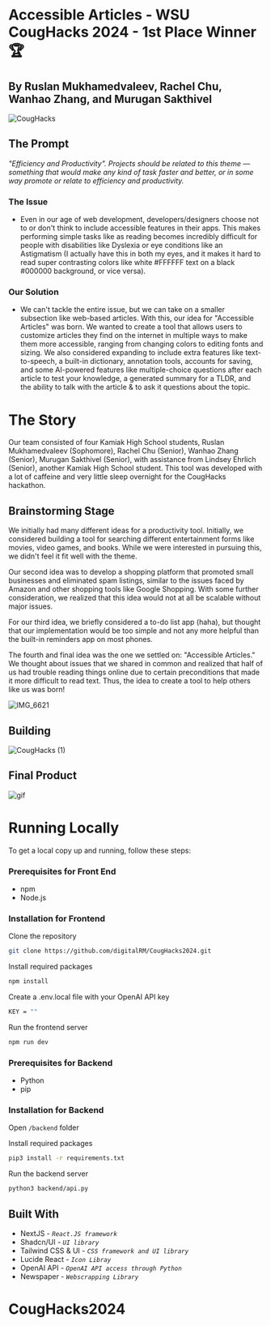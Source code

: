 # Accessible Articles - WSU CougHacks 2024 - 1st Place Winner 🏆

## By Ruslan Mukhamedvaleev, Rachel Chu, Wanhao Zhang, and Murugan Sakthivel 

![CougHacks](https://github.com/digitalRM/CougHacks2024/assets/70782025/16117498-7ee7-4f07-9f4a-e52033545fc5)

## The Prompt

*"Efficiency and Productivity". Projects should be related to this theme — something that would make any kind of task faster and better, or in some way promote or relate to efficiency and productivity.*

### The Issue
- Even in our age of web development, developers/designers choose not to or don't think to include accessible features in their apps. This makes performing simple tasks like as reading becomes incredibly difficult for people with disabilities like Dyslexia or eye conditions like an Astigmatism (I actually have this in both my eyes, and it makes it hard to read super contrasting colors like white #FFFFFF text on a black #000000 background, or vice versa).

### Our Solution
- We can't tackle the entire issue, but we can take on a smaller subsection like web-based articles. With this, our idea for "Accessible Articles" was born. We wanted to create a tool that allows users to customize articles they find on the internet in multiple ways to make them more accessible, ranging from changing colors to editing fonts and sizing. We also considered expanding to include extra features like text-to-speech, a built-in dictionary, annotation tools, accounts for saving, and some AI-powered features like multiple-choice questions after each article to test your knowledge, a generated summary for a TLDR, and the ability to talk with the article & to ask it questions about the topic. 

# The Story
Our team consisted of four Kamiak High School students, Ruslan Mukhamedvaleev (Sophomore), Rachel Chu (Senior), Wanhao Zhang (Senior), Murugan Sakthivel (Senior), with assistance from Lindsey Ehrlich (Senior), another Kamiak High School student. This tool was developed with a lot of caffeine and very little sleep overnight for the CougHacks hackathon.


## Brainstorming Stage

We initially had many different ideas for a productivity tool. Initially, we considered building a tool for searching different entertainment forms like movies, video games, and books. While we were interested in pursuing this, we didn't feel it fit well with the theme. 

Our second idea was to develop a shopping platform that promoted small businesses and eliminated spam listings, similar to the issues faced by Amazon and other shopping tools like Google Shopping. With some further consideration, we realized that this idea would not at all be scalable without major issues. 

For our third idea, we briefly considered a to-do list app (haha), but thought that our implementation would be too simple and not any more helpful than the built-in reminders app on most phones.

The fourth and final idea was the one we settled on: "Accessible Articles." We thought about issues that we shared in common and realized that half of us had trouble reading things online due to certain preconditions that made it more difficult to read text. Thus, the idea to create a tool to help others like us was born!


![IMG_6621](https://github.com/digitalRM/CougHacks2024/assets/70782025/f08e0556-824b-41f9-8f10-b913d0183cf0)


## Building 

![CougHacks (1)](https://github.com/digitalRM/CougHacks2024/assets/70782025/4743ae6e-0122-4afb-844f-28273321ec18)

## Final Product

![gif](https://github.com/digitalRM/CougHacks2024/assets/70782025/189093b6-85ba-4930-afb3-a3a3ed381035)

# Running Locally
To get a local copy up and running, follow these steps:

### Prerequisites for Front End

- npm
- Node.js

### Installation for Frontend

Clone the repository

```bash
git clone https://github.com/digitalRM/CougHacks2024.git
```

Install required packages

```bash
npm install
```

Create a .env.local file with your OpenAI API key

```bash
KEY = ""
```

Run the frontend server

```bash
npm run dev
```

### Prerequisites for Backend

- Python
- pip

### Installation for Backend

Open `/backend` folder

Install required packages

```bash
pip3 install -r requirements.txt
```

Run the backend server

```bash
python3 backend/api.py 
```


## Built With

- NextJS - *` React.JS framework `*
- Shadcn/UI - *` UI library `*
- Tailwind CSS & UI - *` CSS framework and UI library `*
- Lucide React - *` Icon Libray `*
- OpenAI API - *` OpenAI API access through Python `*
- Newspaper - *` Webscrapping Library `*









# CougHacks2024
